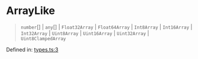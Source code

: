 # ArrayLike

> `number`[] \| `any`[] \| `Float32Array` \| `Float64Array` \| `Int8Array` \| `Int16Array` \| `Int32Array` \| `Uint8Array` \| `Uint16Array` \| `Uint32Array` \| `Uint8ClampedArray`

Defined in:  [types.ts:3](https://github.com/transitive-bullshit/scikit-learn-ts/blob/2fdf83f/packages/sklearn/src/types.ts#L3)
